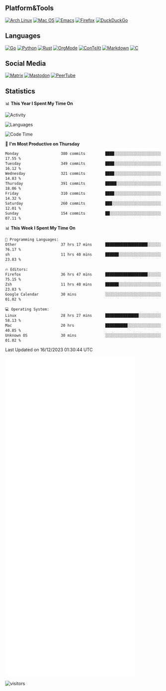 ## Platform&Tools

[![Arch Linux](https://img.shields.io/badge/ArchLinux-1793D1?logo=arch-linux&logoColor=fff&style=flat-square)](https://archlinux.org/)
[![Mac OS](https://img.shields.io/badge/MacOS-000000?style=flat-square&logo=macos&logoColor=F0F0F0)](https://www.apple.com/macos/)
[![Emacs](https://img.shields.io/badge/Emacs-%237F5AB6.svg?&style=flat-square&logo=gnu-emacs&logoColor=white)](https://www.gnu.org/software/emacs/)
[![Firefox](https://img.shields.io/badge/Firefox-FF7139?style=flat-square&logo=Firefox-Browser&logoColor=white)](https://firefox.com/)
[![DuckDuckGo](https://img.shields.io/badge/DuckDuckGo-DE5833?style=flat-square&logo=DuckDuckGo&logoColor=white)](https://duckduckgo.com/)

## Languages

[![Go](https://img.shields.io/badge/Golang-%2300ADD8.svg?style=flat-square&logo=go&logoColor=white)](https://golang.org/)
[![Python](https://img.shields.io/badge/Python-3670A0?style=flat-square&logo=python&logoColor=ffdd54)](https://www.python.org/)
[![Rust](https://img.shields.io/badge/Rust-%23000000.svg?style=flat-square&logo=rust&logoColor=white)](https://www.rust-lang.org/)
[![OrgMode](https://img.shields.io/badge/OrgMode-%23000000.svg?style=flat-square&logo=org&logoColor=white)](https://orgmode.org/)
[![ConTeXt](https://img.shields.io/badge/ConTeXt-%23008080.svg?style=flat-square&logo=latex&logoColor=white)](https://contextgarden.net/)
[![Markdown](https://img.shields.io/badge/MarkDown-%23000000.svg?style=flat-square&logo=markdown&logoColor=white)](https://daringfireball.net/projects/markdown/)
[![C](https://img.shields.io/badge/C-%2300599C.svg?style=flat-square&logo=c&logoColor=white)](https://www.iso.org/standard/74528.html)

## Social Media
<!--[![Telegram](https://img.shields.io/badge/SteamedFish-2CA5E0?style=social&logo=telegram&logoColor=white)](https://t.me/SteamedFish)-->

[![Matrix](https://img.shields.io/badge/SteamedFish-2CA5E0?style=social&logo=matrix&logoColor=black)](https://matrix.to/#/@i:steamedfish.org)
[![Mastodon](https://img.shields.io/mastodon/follow/109596467238113271?domain=https%3A%2F%2Fmastodon.steamedfish.org%2F&style=social)](https://steamedfish.org/@SteamedFish)
[![PeerTube](https://img.shields.io/badge/PeerTube-23000000.svg?logo=peertube&style=social)](https://peertube.steamedfish.org/)

## Statistics


📊 **This Year I Spent My Time On** 

![Activity](https://wakatime.com/share/@SteamedFish/7529f30a-f1b7-40a4-8d09-e6d855cb7a13.png)

![Languages](https://wakatime.com/share/@SteamedFish/1c5e5366-0e9e-40d8-ac85-d630f61b69c6.svg)

<!--START_SECTION:waka-->
![Code Time](http://img.shields.io/badge/Code%20Time-3%2C296%20hrs%2057%20mins-blue)

📅 **I'm Most Productive on Thursday** 

```text
Monday                   380 commits         ████░░░░░░░░░░░░░░░░░░░░░   17.55 % 
Tuesday                  349 commits         ████░░░░░░░░░░░░░░░░░░░░░   16.12 % 
Wednesday                321 commits         ████░░░░░░░░░░░░░░░░░░░░░   14.83 % 
Thursday                 391 commits         █████░░░░░░░░░░░░░░░░░░░░   18.06 % 
Friday                   310 commits         ████░░░░░░░░░░░░░░░░░░░░░   14.32 % 
Saturday                 260 commits         ███░░░░░░░░░░░░░░░░░░░░░░   12.01 % 
Sunday                   154 commits         ██░░░░░░░░░░░░░░░░░░░░░░░   07.11 % 
```


📊 **This Week I Spent My Time On** 

```text
💬 Programming Languages: 
Other                    37 hrs 17 mins      ███████████████████░░░░░░   76.17 % 
sh                       11 hrs 40 mins      ██████░░░░░░░░░░░░░░░░░░░   23.83 % 

🔥 Editors: 
Firefox                  36 hrs 47 mins      ███████████████████░░░░░░   75.15 % 
Zsh                      11 hrs 40 mins      ██████░░░░░░░░░░░░░░░░░░░   23.83 % 
Google Calendar          30 mins             ░░░░░░░░░░░░░░░░░░░░░░░░░   01.02 % 

💻 Operating System: 
Linux                    28 hrs 27 mins      ███████████████░░░░░░░░░░   58.13 % 
Mac                      20 hrs              ██████████░░░░░░░░░░░░░░░   40.85 % 
Unknown OS               30 mins             ░░░░░░░░░░░░░░░░░░░░░░░░░   01.02 % 
```


 Last Updated on 16/12/2023 01:30:44 UTC
<!--END_SECTION:waka-->


![Metrics](https://github.com/SteamedFish/SteamedFish/blob/master/github-metrics.svg)


![visitors](https://visitor-badge.laobi.icu/badge?page_id=SteamedFish.SteamedFish)
